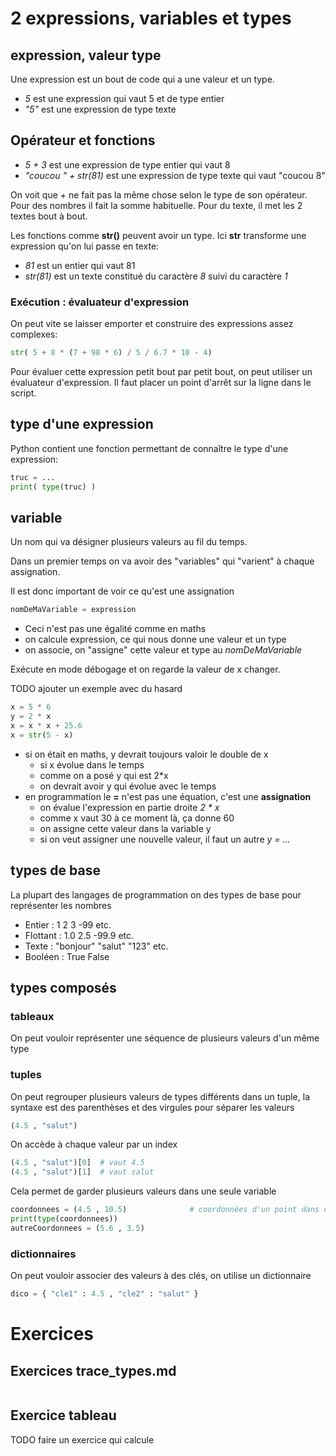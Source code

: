 # 2 expressions, variables et types

## expression, valeur type

Une expression est un bout de code qui a une valeur et un type.
- *5* est une expression qui vaut 5 et de type entier
- *"5"* est une expression de type texte

## Opérateur et fonctions

- *5 + 3* est une expression de type entier qui vaut 8
- *"coucou " + str(81)* est une expression de type texte qui vaut "coucou 8"

On voit que *+* ne fait pas la même chose selon le type de son opérateur. Pour des nombres
il fait la somme habituelle. Pour du texte, il met les 2 textes bout à bout.

Les fonctions comme **str()** peuvent avoir un type. Ici **str** transforme une
expression qu'on lui passe en texte:
- *81* est un entier qui vaut 81
- *str(81)* est un texte constitué du caractère *8* suivi du caractère *1*


### Exécution : évaluateur d'expression
On peut vite se laisser emporter et construire des expressions assez complexes:
```python
str( 5 + 8 * (7 + 98 * 6) / 5 / 6.7 * 10 - 4)
```

Pour évaluer cette expression petit bout par petit bout, on peut utiliser un évaluateur d'expression.
Il faut placer un point d'arrêt sur la ligne dans le script.

## type d'une expression

Python contient une fonction permettant de connaître le type d'une expression:

```python
truc = ...
print( type(truc) )
```


## variable

Un nom qui va désigner plusieurs valeurs au fil du temps.

Dans un premier temps on va avoir des "variables" qui "varient" à chaque assignation.

Il est donc important de voir ce qu'est une assignation

```python
nomDeMaVariable = expression
```
- Ceci n'est pas une égalité comme en maths
- on calcule expression, ce qui nous donne une valeur et un type
- on associe, on "assigne" cette valeur et type au *nomDeMaVariable*

Exécute en mode débogage et on regarde la valeur de x changer.

TODO ajouter un exemple avec du hasard

```python
x = 5 * 6
y = 2 * x
x = x * x + 25.6
x = str(5 - x)
```
- si on était en maths, y devrait toujours valoir le double de x
    - si x évolue dans le temps
    - comme on a posé y qui est 2*x
    - on devrait avoir y qui évolue avec le temps
- en programmation le **=** n'est pas une équation, c'est une **assignation**
    - on évalue l'expression en partie droite *2 * x*
    - comme x vaut 30 à ce moment là, ça donne 60
    - on assigne cette valeur dans la variable y
    - si on veut assigner une nouvelle valeur, il faut un autre *y = ...*

## types de base

La plupart des langages de programmation on des types de base pour représenter les nombres

- Entier : 1 2 3 -99 etc.
- Flottant : 1.0 2.5 -99.9 etc.
- Texte : "bonjour" "salut" "123" etc.
- Booléen : True False

## types composés


### tableaux

On peut vouloir représenter une séquence de plusieurs valeurs d'un même type


### tuples
On peut regrouper plusieurs valeurs de types différents dans un tuple, la syntaxe est des parenthèses et des virgules pour séparer les valeurs
```python
(4.5 , "salut")
```
On accède à chaque valeur par un index
```python
(4.5 , "salut")[0]  # vaut 4.5
(4.5 , "salut")[1]  # vaut salut
```

Cela permet de garder plusieurs valeurs dans une seule variable

```python
coordonnees = (4.5 , 10.5)              # coordonnées d'un point dans un plan cartésien par exemple
print(type(coordonnees))
autreCoordonnees = (5.6 , 3.5)
```

### dictionnaires

On peut vouloir associer des valeurs à des clés, on utilise un dictionnaire
```python
dico = { "cle1" : 4.5 , "cle2" : "salut" }
```

# Exercices

## Exercices trace_types.md


```python


```


## Exercice tableau
TODO faire un exercice qui calcule 
